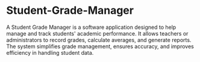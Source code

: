 # Student-Grade-Manager
A Student Grade Manager is a software application designed to help manage and track students' academic performance. It allows teachers or administrators to record grades, calculate averages, and generate reports. The system simplifies grade management, ensures accuracy, and improves efficiency in handling student data.
